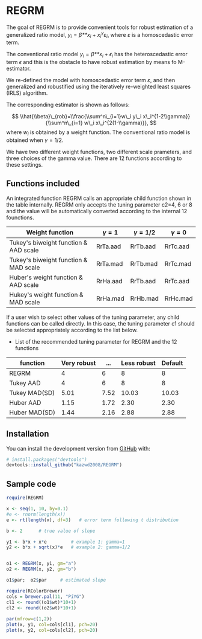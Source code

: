 
<!-- README.md is generated from README.Rmd. Please edit that file -->
REGRM
=====

<!-- badges: start -->
<!-- badges: end -->
The goal of REGRM is to provide convenient tools for robust estimation of a generalized ratio model, *y*<sub>*i*</sub> = *β**x*<sub>*i*</sub> + *x*<sub>*i*</sub><sup>*γ*</sup>*ε*<sub>*i*</sub>, where *ε* is a homoscedastic error term.

The conventional ratio model *y*<sub>*i*</sub> = *β**x*<sub>*i*</sub> + *ϵ*<sub>*i*</sub> has the heteroscedastic error term *ϵ* and this is the obstacle to have robust estimation by means fo M-estimator.

We re-defined the model with homoscedastic error term *ε*, and then generalized and robustified using the iteratively re-weighted least squares (IRLS) algorithm.

The corresponding estimator is shown as follows:

$$
\\hat{\\beta}\_{rob}=\\frac{\\sum^n\_{i=1}w\_i y\_i x\_i^{1-2\\gamma}}{\\sum^n\_{i=1} w\_i x\_i^{2(1-\\gamma)}},
$$
 where *w*<sub>*i*</sub> is obtained by a weight function. The conventional ratio model is obtained when *γ* = 1/2.

We have two different weight functions, two different scale prameters, and three choices of the gamma value. There are 12 functions according to these settings.

Functions included
------------------

An integrated function REGRM calls an appropriate child function shown in the table internally. REGRM only accepts the tuning parameter c2=4, 6 or 8 and the value will be automatically converted according to the internal 12 founctions.

| Weight function                       | *γ* = 1  | *γ* = 1/2 | *γ* = 0  |
|---------------------------------------|----------|-----------|----------|
| Tukey's biweight function & AAD scale | RrTa.aad | RrTb.aad  | RrTc.aad |
| Tukey's biweight function & MAD scale | RrTa.mad | RrTb.mad  | RrTc.mad |
| Huber's weight function & AAD scale   | RrHa.aad | RrTb.aad  | RrTc.aad |
| Hukey's weight function & MAD scale   | RrHa.mad | RrHb.mad  | RrHc.mad |

If a user wish to select other values of the tuning parameter, any child functions can be called directly. In this case, the tuning parameter c1 should be selected appropriately according to the list below.

-   List of the recommended tuning parameter for REGRM and the 12 functions

| function      | Very robust | ...  | Less robust | Default |
|---------------|-------------|------|-------------|---------|
| REGRM         | 4           | 6    | 8           | 8       |
| Tukey AAD     | 4           | 6    | 8           | 8       |
| Tukey MAD(SD) | 5.01        | 7.52 | 10.03       | 10.03   |
| Huber AAD     | 1.15        | 1.72 | 2.30        | 2.30    |
| Huber MAD(SD) | 1.44        | 2.16 | 2.88        | 2.88    |

Installation
------------

You can install the development version from [GitHub](https://github.com/) with:

``` r
# install.packages("devtools")
devtools::install_github("kazwd2008/REGRM")
```

Sample code
-----------

``` r
require(REGRM)

x <- seq(1, 10, by=0.1)
#e <- rnorm(length(x))
e <- rt(length(x), df=3)   # error term following t distribution

b <- 2      # true value of slope

y1 <- b*x + x*e         # example 1: gamma=1
y2 <- b*x + sqrt(x)*e   # example 2: gamma=1/2


o1 <- REGRM(x, y1, gm="a")
o2 <- REGRM(x, y2, gm="b")

o1$par;  o2$par     # estimated slope

require(RColorBrewer)
cols = brewer.pal(11, "PiYG")
cl1 <- round((o1$wt)*10+1)  
cl2 <- round((o2$wt)*10+1)  
   
par(mfrow=c(1,2))
plot(x, y1, col=cols[cl1], pch=20)
plot(x, y2, col=cols[cl2], pch=20)
```
